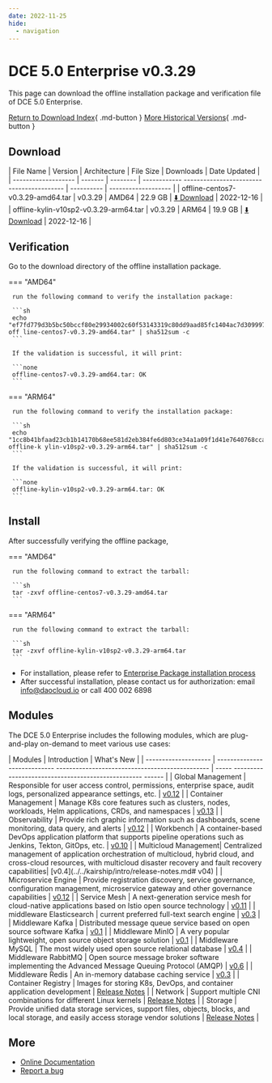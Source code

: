 ```yaml
---
date: 2022-11-25
hide:
  - navigation
---
```


# DCE 5.0 Enterprise v0.3.29

This page can download the offline installation package and verification file of DCE 5.0 Enterprise.

[Return to Download Index](../index.md#download-enterprise-package){ .md-button }
[More Historical Versions](./dce5-installer-history.md){ .md-button }

## Download

| File Name | Version | Architecture | File Size | Downloads | Date Updated |
| ------------------- | ------- | -------- | ------------ ----------------------------------------- | ---------- | ------------------- |
| offline-centos7-v0.3.29-amd64.tar | v0.3.29 | AMD64 | 22.9 GB | [:arrow_down: Download](https://proxy-qiniu-download-public.daocloud.io/DaoCloud_Enterprise/dce5/offline-centos7-v0.3.29-amd64.tar) | 2022-12-16 |
| offline-kylin-v10sp2-v0.3.29-arm64.tar | v0.3.29 | ARM64 | 19.9 GB | [:arrow_down: Download](https://qiniu-download-public.daocloud.io/DaoCloud_Enterprise/dce5/offline-kylin-v10sp2-v0.3.29-arm64.tar) | 2022-12-16 |

## Verification

Go to the download directory of the offline installation package.

=== "AMD64"

     run the following command to verify the installation package:

     ```sh
     echo "ef7fd779d3b5bc50bccf80e29934002c60f53143319c80dd9aad85fc1404ac7d309997e0d9c829612c1b400cd4d4861fb1b6f91efee8c236ada930cbb44ca1c1 off line-centos7-v0.3.29-amd64.tar" | sha512sum -c
     ```

     If the validation is successful, it will print:

     ```none
     offline-centos7-v0.3.29-amd64.tar: OK
     ```

=== "ARM64"

     run the following command to verify the installation package:

     ```sh
     echo "1cc8b41bfaad23cb1b14170b68ee581d2eb384fe6d803ce34a1a09f1d41e7640768cca8a7f8a3f6a881ecfddaaa73756247676b6e0bc72b7ca651cc855ce2ff4 offline-k ylin-v10sp2-v0.3.29-arm64.tar" | sha512sum -c
     ```

     If the validation is successful, it will print:

     ```none
     offline-kylin-v10sp2-v0.3.29-arm64.tar: OK
     ```

## Install

After successfully verifying the offline package,

=== "AMD64"

     run the following command to extract the tarball:

     ```sh
     tar -zxvf offline-centos7-v0.3.29-amd64.tar
     ```

=== "ARM64"

     run the following command to extract the tarball:

     ```sh
     tar -zxvf offline-kylin-v10sp2-v0.3.29-arm64.tar
     ```

- For installation, please refer to [Enterprise Package installation process](../../install/commercial/start-install.md)
- After successful installation, please contact us for authorization: email info@daocloud.io or call 400 002 6898

## Modules

The DCE 5.0 Enterprise includes the following modules, which are plug-and-play on-demand to meet various use cases:

| Modules | Introduction | What's New |
| -------------------- | ---------------------------- ----------------------------------------------- | ----- -------------------------------------------------- ------ |
| Global Management | Responsible for user access control, permissions, enterprise space, audit logs, personalized appearance settings, etc. | [v0.12](../../ghippo/intro/release-notes.md#v012) |
| Container Management | Manage K8s core features such as clusters, nodes, workloads, Helm applications, CRDs, and namespaces | [v0.13](../../kpanda/intro/release-notes.md#v013) |
| Observability | Provide rich graphic information such as dashboards, scene monitoring, data query, and alerts | [v0.12](../../insight/intro/releasenote.md#v012) |
| Workbench | A container-based DevOps application platform that supports pipeline operations such as Jenkins, Tekton, GitOps, etc. | [v0.10](../../amamba/intro/release-notes.md#v010) |
| Multicloud Management| Centralized management of application orchestration of multicloud, hybrid cloud, and cross-cloud resources, with multicloud disaster recovery and fault recovery capabilities| [v0.4](../../kairship/intro/release-notes.md# v04) |
| Microservice Engine | Provide registration discovery, service governance, configuration management, microservice gateway and other governance capabilities | [v0.12](../../skoala/intro/release-notes.md#v012) |
| Service Mesh | A next-generation service mesh for cloud-native applications based on Istio open source technology | [v0.11](../../mspider/intro/release-notes.md#v011) |
| middleware Elasticsearch | current preferred full-text search engine | [v0.3](../../middleware/elasticsearch/release-notes.md#v03) |
| Middleware Kafka | Distributed message queue service based on open source software Kafka | [v0.1](../../middleware/kafka/release-notes.md#v01) |
| Middleware MinIO | A very popular lightweight, open source object storage solution | [v0.1](../../middleware/minio/release-notes.md#v01) |
| Middleware MySQL | The most widely used open source relational database | [v0.4](../../middleware/mysql/release-notes.md#v04) |
| Middleware RabbitMQ | Open source message broker software implementing the Advanced Message Queuing Protocol (AMQP) | [v0.6](../../middleware/rabbitmq/release-notes.md#v06) |
| Middleware Redis | An in-memory database caching service | [v0.3](../../middleware/redis/release-notes.md#v03) |
| Container Registry | Images for storing K8s, DevOps, and container application development | [Release Notes](../../kangaroo/intro/release-notes.md) |
| Network | Support multiple CNI combinations for different Linux kernels | [Release Notes](../../network/modules/spiderpool/releasenotes.md) |
| Storage | Provide unified data storage services, support files, objects, blocks, and local storage, and easily access storage vendor solutions | [Release Notes](../../storage/hwameistor/releasenotes.md) |

## More

- [Online Documentation](../../dce/index.md)
- [Report a bug](https://github.com/DaoCloud/DaoCloud-docs/issues)